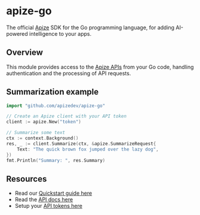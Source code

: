 # apize-go

The official [Apize](https://apize.dev) SDK for the Go programming language, for adding AI-powered intelligence to your apps.

## Overview

This module provides access to the [Apize APIs](https://docs.apize.dev) from your Go code, handling authentication and the processing of API requests.

## Summarization example

```go
import "github.com/apizedev/apize-go"

// Create an Apize client with your API token
client := apize.New("token")

// Summarize some text
ctx := context.Background()
res, _ := client.Summarize(ctx, &apize.SummarizeRequest{
    Text: "The quick brown fox jumped over the lazy dog",
})
fmt.Println("Summary: ", res.Summary)
```

## Resources

-   Read our [Quickstart guide here](https://docs.apize.dev/quickstart)
-   Read the [API docs here](https://docs.apize.dev/text-intelligence)
-   Setup your [API tokens here](https://apize.dev/tokens)
